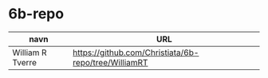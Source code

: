 # 6b-repo
| navn | URL |
|------|----|
| William R Tverre | https://github.com/Christiata/6b-repo/tree/WilliamRT |
